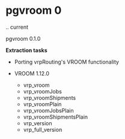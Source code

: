 # pgvroom 0


.. current

pgvroom 0.1.0

**Extraction tasks**

- Porting vrpRouting's VROOM functionality

- VROOM 1.12.0

  - vrp_vroom
  - vrp_vroomJobs
  - vrp_vroomShipments
  - vrp_vroomPlain
  - vrp_vroomJobsPlain
  - vrp_vroomShipmentsPlain
  - vrp_version
  - vrp_full_version
